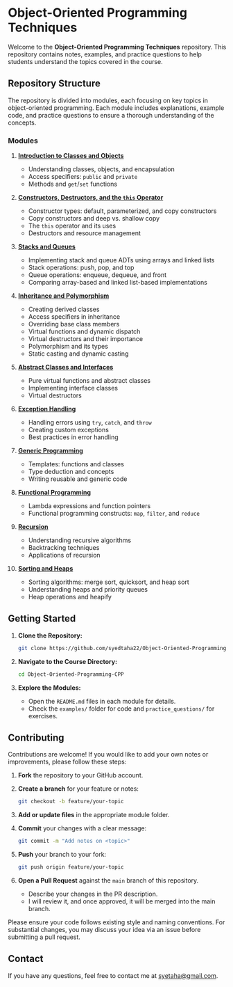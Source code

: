 # Object-Oriented Programming Techniques

Welcome to the **Object-Oriented Programming Techniques** repository. This repository contains notes, examples, and practice questions to help students understand the topics covered in the course.

## Repository Structure

The repository is divided into modules, each focusing on key topics in object-oriented programming. Each module includes explanations, example code, and practice questions to ensure a thorough understanding of the concepts.

### Modules

1. **[Introduction to Classes and Objects](01_Introduction_to_Classes_and_Objects/README.md)**

   * Understanding classes, objects, and encapsulation
   * Access specifiers: `public` and `private`
   * Methods and `get`/`set` functions

2. **[Constructors, Destructors, and the ](02_Constructors_Destructors_This_Operator/README.md)****[`this`](02_Constructors_Destructors_This_Operator/README.md)****[ Operator](02_Constructors_Destructors_This_Operator/README.md)**

   * Constructor types: default, parameterized, and copy constructors
   * Copy constructors and deep vs. shallow copy
   * The `this` operator and its uses
   * Destructors and resource management

3. **[Stacks and Queues](03_Stacks_and_Queues/README.md)**

   * Implementing stack and queue ADTs using arrays and linked lists
   * Stack operations: push, pop, and top
   * Queue operations: enqueue, dequeue, and front
   * Comparing array-based and linked list-based implementations

4. **[Inheritance and Polymorphism](04_Inheritance_and_Polymorphism/README.md)**

   * Creating derived classes
   * Access specifiers in inheritance
   * Overriding base class members
   * Virtual functions and dynamic dispatch
   * Virtual destructors and their importance
   * Polymorphism and its types
   * Static casting and dynamic casting

5. **[Abstract Classes and Interfaces](05_Abstract_Classes_and_Interfaces/README.md)**

   * Pure virtual functions and abstract classes
   * Implementing interface classes
   * Virtual destructors

6. **[Exception Handling](06_Exception_Handling/README.md)**

   * Handling errors using `try`, `catch`, and `throw`
   * Creating custom exceptions
   * Best practices in error handling

7. **[Generic Programming](07_Generic_Programming/README.md)**

   * Templates: functions and classes
   * Type deduction and concepts
   * Writing reusable and generic code

8. **[Functional Programming](08_Functional_Programming/README.md)**

   * Lambda expressions and function pointers
   * Functional programming constructs: `map`, `filter`, and `reduce`

9. **[Recursion](09_Recursion/README.md)**

   * Understanding recursive algorithms
   * Backtracking techniques
   * Applications of recursion

10. **[Sorting and Heaps](10_Sorting_and_Heaps/README.md)**

    * Sorting algorithms: merge sort, quicksort, and heap sort
    * Understanding heaps and priority queues
    * Heap operations and heapify

## Getting Started

1. **Clone the Repository:**

   ```bash
   git clone https://github.com/syedtaha22/Object-Oriented-Programming-CPP.git
   ```

2. **Navigate to the Course Directory:**

   ```bash
   cd Object-Oriented-Programming-CPP
   ```

3. **Explore the Modules:**

   * Open the `README.md` files in each module for details.
   * Check the `examples/` folder for code and `practice_questions/` for exercises.

## Contributing

Contributions are welcome! If you would like to add your own notes or improvements, please follow these steps:

1. **Fork** the repository to your GitHub account.
2. **Create a branch** for your feature or notes:

   ```bash
   git checkout -b feature/your-topic
   ```
3. **Add or update files** in the appropriate module folder.
4. **Commit** your changes with a clear message:

   ```bash
   git commit -m "Add notes on <topic>"
   ```
5. **Push** your branch to your fork:

   ```bash
   git push origin feature/your-topic
   ```
6. **Open a Pull Request** against the `main` branch of this repository.

   * Describe your changes in the PR description.
   * I will review it, and once approved, it will be merged into the main branch.

Please ensure your code follows existing style and naming conventions. For substantial changes, you may discuss your idea via an issue before submitting a pull request.

## Contact

If you have any questions, feel free to contact me at [syetaha@gmail.com](syetaha@gmail.com).
